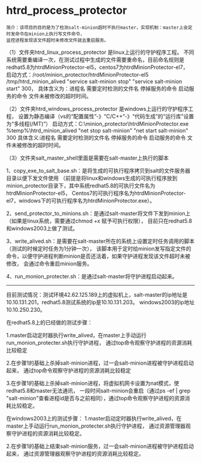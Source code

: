 # htrd_process_protector

    简介：该项目的目的是为了检测salt-minion超时不执行master，实现机制：master上会定时发命令在minion上执行写文件命令，
    监控进程发现该文件超时未修改文件就去重启服务。

（1）文件夹htrd_linux_process_protector 是linux上运行的守护程序工程。
     不同系统需要重编译一次，在测试过程中生成的文件需要重命名，目前命名规则是redhat5.8为htrdMinionProtector-el5，centos7为htrdMinionProtector-el7，
     启动方式：/root/minion_protector/htrdMinionProtector-el5 /tmp/htrd_minion_alived "service salt-minion stop" "service salt-minion start" 300，
     具体含义为：进程名 需要定时检测的文件名 停掉服务的命令 启动服务的命令 文件未被修改的超时时间。
     
（2）文件夹htrd_windows_process_protector 是windows上运行的守护程序工程，
      设置为静态编译（vs的“配置属性”-》“C/C++”-》“代码生成”的“运行库”设置为“多线程(/MT)”）
      启动方式：C:\\minion_protector\\htrdMinionProtector.exe %temp%\\htrd_minion_alived "net stop salt-minion" "net start salt-minion" 300
      具体含义:进程名 需要定时检测的文件名 停掉服务的命令 启动服务的命令 文件未被修改的超时时间。
      
（3）文件夹salt_master_shell里面是需要在salt-master上执行的脚本

   1、copy_exe_to_salt_base.sh：是将生成的可执行程序拷贝到salt的文件服务器目录以便下发文件使用
    （前提是将linux和windows生成的可执行程序放到minion_protector目录下，其中系统redhat5.8的可执行文件名为htrdMinionProtector-el5，
    Centos7的可执行程序名为htrdMinionProtector-el7，windows下的可执行程序名为htrdMinionProtector.exe）。
    
   2、send_protector_to_minions.sh：是通过salt-master将文件下发到minion上（如果是linux系统，需要通过chmod +x 赋予可执行权限），
      目前只在redhat5.8和windows2003上做了测试。
      
   3、write_alived.sh：是需要在salt-master所在的系统上设置定时任务调用的脚本（测试的时候定时任务为1分钟一次），
       该脚本用于定时给minion发写指定文件的命令，以便守护进程判断minion是否还活着，如果守护进程发现该文件超时未被修改，
       会通过命令重启minion服务。
       
   4、run_monion_protecter.sh：是通过salt-master将守护进程启动起来。
    
    
-------------------------------------------------------------------------------------------


目前测试情况：测试环境42.62.125.189上的虚拟机上，salt-master的ip地址是10.10.131.201，redhat5.8测试系统的ip是10.10.131.203。
             windows2003的ip地址10.10.250.230。

在redhat5.8上的已经做的测试步骤：

   1.master启动定时器执行write_alived，在master上手动运行run_monion_protecter.sh执行守护进程，
     通过top命令观察守护进程的资源消耗比较稳定
     
   2.在步骤1的基础上杀掉salt-minion进程，过一会salt-minion进程被守护进程启动起来，
     通过top命令观察守护进程的资源消耗比较稳定
     
   3.在步骤1的基础上杀掉salt-minion进程，将虚拟机网卡设置为nat模式，使redhat5.8和master无法通讯，
     一段时间salt-minion会重启（通过ps -ef | grep "salt-minion"查看进程id是否与之前相同），通过top命令观察守护进程的资源消耗比较稳定。
   
在windows2003上的测试步骤：
   1.master启动定时器执行write_alived，在master上手动运行run_monion_protecter.sh执行守护进程，
     通过资源管理器观察守护进程的资源消耗比较稳定。
     
   2.在步骤1的基础上结束salt-minion服务，过一会salt-minion进程被守护进程启动起来，
     通过资源管理器观察守护进程的资源消耗比较稳定。
